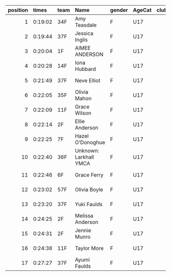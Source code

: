 |   position | times   | team   | Name                   | gender   | AgeCat   |   clubnumber | Club name               | Website                                    |   finishPosition |
|-----------:|:--------|:-------|:-----------------------|:---------|:---------|-------------:|:------------------------|:-------------------------------------------|-----------------:|
|          1 | 0:19:02 | 34F    | Amy Teasdale           | F        | U17      |           34 | Kilbarchan AAC          | https://kilbarchanaac.org.uk/              |               12 |
|          2 | 0:19:44 | 37F    | Jessica Inglis         | F        | U17      |           37 | Law & District AAC      | http://www.lawaac.co.uk/                   |               15 |
|          3 | 0:20:04 | 1F     | AIMEE ANDERSON         | F        | U17      |            1 | East Kilbride AC        | http://www.ekac.org.uk/                    |               17 |
|          4 | 0:20:28 | 14F    | Iona Hubbard           | F        | U17      |           14 | Ayr Seaforth AC         | https://www.ayrseaforth.co.uk/             |               18 |
|          5 | 0:21:49 | 37F    | Neve Elliot            | F        | U17      |           37 | Law & District AAC      | http://www.lawaac.co.uk/                   |               19 |
|          6 | 0:22:05 | 35F    | Olivia Mahon           | F        | U17      |           35 | Kirkintilloch Olympians | https://kirkintillocholympians.co.uk/      |               20 |
|          7 | 0:22:09 | 11F    | Grace Wilson           | F        | U17      |           11 | Airdrie Harriers        | http://airdrieharriers.org/                |               21 |
|          8 | 0:22:14 | 2F     | Ellie Anderson         | F        | U17      |            2 | Kilmarnock H&AC         | http://www.kilmarnockharriers.com/         |               22 |
|          9 | 0:22:25 | 7F     | Hazel O’Donoghue       | F        | U17      |            7 | Giffnock North AC       | https://www.giffnocknorth.co.uk/           |               23 |
|         10 | 0:22:40 | 36F    | Unknown: Larkhall YMCA | F        | U17      |           36 | Larkhall YMCA           | https://www.facebook.com/larkhallharriers/ |               24 |
|         11 | 0:22:46 | 6F     | Grace Ferry            | F        | U17      |            6 | Cambuslang Harriers     | https://cambuslangharriers.org/            |               26 |
|         12 | 0:23:02 | 57F    | Olivia Boyle           | F        | U17      |           57 | Whitemoss AAC           | https://whitemossaac.co.uk/                |               27 |
|         13 | 0:23:20 | 37F    | Yuki Faulds            | F        | U17      |           37 | Law & District AAC      | http://www.lawaac.co.uk/                   |               28 |
|         14 | 0:24:25 | 2F     | Melissa Anderson       | F        | U17      |            2 | Kilmarnock H&AC         | http://www.kilmarnockharriers.com/         |               29 |
|         15 | 0:24:31 | 2F     | Jennie Munro           | F        | U17      |            2 | Kilmarnock H&AC         | http://www.kilmarnockharriers.com/         |               30 |
|         16 | 0:24:38 | 11F    | Taylor More            | F        | U17      |           11 | Airdrie Harriers        | http://airdrieharriers.org/                |               31 |
|         17 | 0:27:27 | 37F    | Ayumi Faulds           | F        | U17      |           37 | Law & District AAC      | http://www.lawaac.co.uk/                   |               34 |